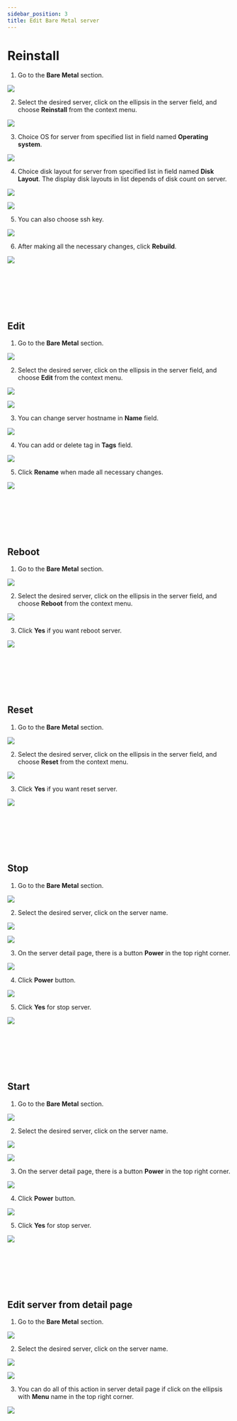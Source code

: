 ```yaml
---
sidebar_position: 3
title: Edit Bare Metal server
---
```


# Reinstall

1. Go to the **Bare Metal** section.

![](../../img/bare-metal/base.png)

2. Select the desired server, click on the ellipsis in the server field, and choose **Reinstall** from the context menu.

![](../../img/bare-metal/edit/1.png)

3. Choice OS for server from specified list in field named **Operating system**.

![](../../img/bare-metal/edit/3.png)

4. Choice disk layout for server from specified list in field named **Disk Layout**. The display disk layouts in list depends of disk count on server.

![](../../img/bare-metal/edit/4.png)

![](../../img/bare-metal/edit/8.png)

5. You can also choose ssh key.

![](../../img/bare-metal/edit/6.png)

6. After making all the necessary changes, click **Rebuild**.

![](../../img/bare-metal/edit/2.png)


<br />
<br />
<br />
<br />
<br />


## Edit

1. Go to the **Bare Metal** section.

![](../../img/bare-metal/base.png)

2. Select the desired server, click on the ellipsis in the server field, and choose **Edit** from the context menu.

![](../../img/bare-metal/edit/9.png)

![](../../img/bare-metal/edit/10.png)

3. You can change server hostname in **Name** field.

![](../../img/bare-metal/edit/12.png)

4. You can add or delete tag in **Tags** field.

![](../../img/bare-metal/edit/13.png)

5. Click **Rename** when made all necessary changes.

![](../../img/bare-metal/edit/11.png)


<br />
<br />
<br />
<br />
<br />


## Reboot

1. Go to the **Bare Metal** section.

![](../../img/bare-metal/base.png)

2. Select the desired server, click on the ellipsis in the server field, and choose **Reboot** from the context menu.

![](../../img/bare-metal/edit/14.png)

3. Click **Yes** if you want reboot server.

![](../../img/bare-metal/edit/15.png)


<br />
<br />
<br />
<br />
<br />


## Reset

1. Go to the **Bare Metal** section.

![](../../img/bare-metal/base.png)

2. Select the desired server, click on the ellipsis in the server field, and choose **Reset** from the context menu.

![](../../img/bare-metal/edit/16.png)

3. Click **Yes** if you want reset server.

![](../../img/bare-metal/edit/17.png)


<br />
<br />
<br />
<br />
<br />


## Stop

1. Go to the **Bare Metal** section.

![](../../img/bare-metal/base.png)

2. Select the desired server, click on the server name.

![](../../img/bare-metal/edit/18.png)

![](../../img/bare-metal/edit/19.png)

3. On the server detail page, there is a button **Power** in the top right corner.

![](../../img/bare-metal/edit/20.png)

4. Click **Power** button.

![](../../img/bare-metal/edit/21.png)

5. Click **Yes** for stop server.

![](../../img/bare-metal/edit/22.png)


<br />
<br />
<br />
<br />
<br />


## Start

1. Go to the **Bare Metal** section.

![](../../img/bare-metal/base.png)

2. Select the desired server, click on the server name.

![](../../img/bare-metal/edit/18.png)

![](../../img/bare-metal/edit/19.png)

3. On the server detail page, there is a button **Power** in the top right corner.

![](../../img/bare-metal/edit/24.png)

4. Click **Power** button.

![](../../img/bare-metal/edit/21.png)

5. Click **Yes** for stop server.

![](../../img/bare-metal/edit/22.png)


<br />
<br />
<br />
<br />
<br />


## Edit server from detail page

1. Go to the **Bare Metal** section.

![](../../img/bare-metal/base.png)

2. Select the desired server, click on the server name.

![](../../img/bare-metal/edit/18.png)

![](../../img/bare-metal/edit/19.png)

3. You can do all of this action in server detail page if click  on the ellipsis with **Menu** name in the top right corner.

![](../../img/bare-metal/console/1.png)

